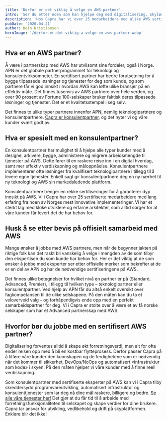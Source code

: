 ```yaml
---
title: 'Derfor er det viktig å velge en AWS-partner'
intro: 'Ser du etter noen som kan hjelpe deg med digitalisering, skyløsninger og implementering av AWS? Da kan det være lurt å velge en partner som er en del av AWS Partner Network (APN).'
description: 'Hos Capra har vi over 25 medarbeidere med ulike AWS sertifiseringer og lang erfaring som APN-partner. Les hvorfor du bør velge en AWS-partner her >>'
pubDate: '2020.04.21'
author: Hein Kristiansen
heroImage: '/derfor-er-det-viktig-a-velge-en-aws-partner.webp'
---
```


## Hva er en AWS partner?

Å være i partnerskap med AWS  har utvilsomt sine fordeler, også i Norge. APN er det globale partnerprogrammet for teknologi og konsulentvirksomheter. En sertifisert partner har bedre forutsetning for å bygge tilpassede løsninger og tjenester for deg som kunde, og som partnere får vi god innsikt i hvordan AWS kan løfte ulike bransjer på en effektiv måte. Det finnes tusenvis av AWS partnere over hele verden, og over 90 prosent av Fortune 100-selskaper bruker faktisk deres tilpassede løsninger og tjenester. Det er et kvalitetsstempel i seg selv.

Det finnes to ulike typer partnere innenfor APN, nemlig teknologipartnere og konsulentpartnere. [Capra er konsulentpartner](https://aws.amazon.com/partners/find/partnerdetails/?n=Capra%20Consulting%20AS&id=0010L00001oc2DGQAY), og det nyter vi og våre kunder svært godt av.

## Hva er spesielt med en konsulentpartner?

En konsulentpartner har mulighet til å hjelpe alle typer kunder med å designe, arkivere, bygge, administrere og migrere arbeidsmengde til tjenester på AWS. Dette fører til en raskere reise inn i en digital hverdag, samt mer effektiv verdiskapning og måloppnåelse. Konsulentpartnere implementerer ofte løsninger fra kvalifisert teknologipartnere i tillegg til å levere egne tjenester. Enkelt sagt gir konsulentpartnere deg en ny nærhet til ny teknologi og AWS sin markedsledende plattform.

Konsulentpartnere trenger en rekke sertifiseringer for å garanterer dyp innsikt på AWS. Vi i Capra har over 25 sertifiserte medarbeidere med lang erfaring fra noen av Norges mest innovative implementeringer. Vi har et sterkt lag med kloke utviklere og erfarne arkitekter, som alltid sørger for at våre kunder får levert det de har behov for.

## Husk å se etter bevis på offisielt samarbeid med AWS

Mange ønsker å jobbe med AWS partnere, men når de begynner jakten på riktige folk kan det raskt bli vanskelig å velge i mengden av de som tilbyr  den ekspertisen du som kunde har behov for. Her er det viktig at de som ønsker å jobbe med eksperter ser etter offisielle merker som bekrefter at de er en del av APN og har de nødvendige sertifiseringene på AWS.

Det finnes ulike betegnelser for hvilket nivå en partner er på (Standard, Advanced, Premier), i tillegg til hvilken type – teknologipartner eller konsulentpartner. Ved hjelp av APN får du altså enkelt oversikt over fagkompetansen til de ulike selskapene. På den måten kan du ta et veloverveid valg – og forhåpentligvis ende opp med en perfekt samarbeidspartner for deg. Vi i Capra er stolte over å være et av få norske selskaper som har et Advanced partnerskap med AWS.

## Hvorfor bør du jobbe med en sertifisert AWS partner?

Digitalisering forventes alltid å skape økt forretningsverdi, men alt for ofte ender reisen opp med å bli en kostbar flytteprosess. Derfor passer Capra på å tilføre våre kunder den kunnskapen og de ferdighetene som er nødvendig når det kommer til sikkerhet, DevOps/NoOps og automatisert «infrastruktur som kode» i skyen. På den måten hjelper vi våre kunder med å finne reell verdiskapning.

Som konsulentpartner med sertifiserte eksperter på AWS kan vi i Capra tilby skreddersydd programvareutvikling, automatisert infrastruktur og konsulenttjenester som lar deg nå dine mål raskere, billigere og bedre. [Se alle våre tjenester her!](https://www.capraconsulting.no/dette-kan-vi/) Det gjør at du får tid til å arbeide med forretningsfunksjonaliteten til selskapet og skape verdier for dine brukere. Capra tar ansvar for utvikling, vedlikehold og drift på skyplattformen. Enklere blir det ikke!